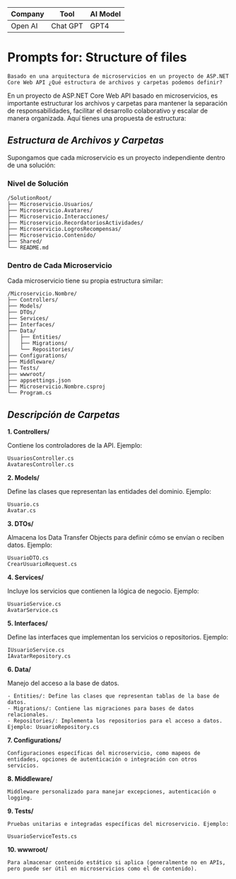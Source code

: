 | Company | Tool | AI Model |
|-----------|-----------|-----------|
| Open AI    | Chat GPT    | GPT4    |

# Prompts for: Structure of files

    Basado en una arquitectura de microservicios en un proyecto de ASP.NET Core Web API ¿Qué estructura de archivos y carpetas podemos definir?

En un proyecto de ASP.NET Core Web API basado en microservicios, es importante estructurar los archivos y carpetas para mantener la separación de responsabilidades, facilitar el desarrollo colaborativo y escalar de manera organizada. Aquí tienes una propuesta de estructura:

## _Estructura de Archivos y Carpetas_

Supongamos que cada microservicio es un proyecto independiente dentro de una solución:

### Nivel de Solución

    /SolutionRoot/
    ├── Microservicio.Usuarios/
    ├── Microservicio.Avatares/
    ├── Microservicio.Interacciones/
    ├── Microservicio.RecordatoriosActividades/
    ├── Microservicio.LogrosRecompensas/
    ├── Microservicio.Contenido/
    ├── Shared/
    └── README.md

### Dentro de Cada Microservicio

Cada microservicio tiene su propia estructura similar:

    /Microservicio.Nombre/
    ├── Controllers/
    ├── Models/
    ├── DTOs/
    ├── Services/
    ├── Interfaces/
    ├── Data/
    │   ├── Entities/
    │   ├── Migrations/
    │   └── Repositories/
    ├── Configurations/
    ├── Middleware/
    ├── Tests/
    ├── wwwroot/
    ├── appsettings.json
    ├── Microservicio.Nombre.csproj
    └── Program.cs


## _Descripción de Carpetas_

**1. Controllers/**

Contiene los controladores de la API. Ejemplo:

    UsuariosController.cs
    AvataresController.cs

**2. Models/**

Define las clases que representan las entidades del dominio. Ejemplo:

    Usuario.cs
    Avatar.cs

**3. DTOs/**

Almacena los Data Transfer Objects para definir cómo se envían o reciben datos. Ejemplo:

    UsuarioDTO.cs
    CrearUsuarioRequest.cs

**4. Services/**

Incluye los servicios que contienen la lógica de negocio. Ejemplo:

    UsuarioService.cs
    AvatarService.cs

**5. Interfaces/**

Define las interfaces que implementan los servicios o repositorios. Ejemplo:

    IUsuarioService.cs
    IAvatarRepository.cs

**6. Data/**

Manejo del acceso a la base de datos.

    - Entities/: Define las clases que representan tablas de la base de datos.
    - Migrations/: Contiene las migraciones para bases de datos relacionales.
    - Repositories/: Implementa los repositorios para el acceso a datos. Ejemplo: UsuarioRepository.cs

**7. Configurations/**

    Configuraciones específicas del microservicio, como mapeos de entidades, opciones de autenticación o integración con otros servicios.

**8. Middleware/**

    Middleware personalizado para manejar excepciones, autenticación o logging.

**9. Tests/**

    Pruebas unitarias e integradas específicas del microservicio. Ejemplo:

    UsuarioServiceTests.cs

**10. wwwroot/**

    Para almacenar contenido estático si aplica (generalmente no en APIs, pero puede ser útil en microservicios como el de contenido).